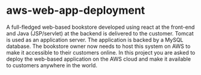 # aws-web-app-deployment
A full-fledged web-based bookstore developed using react at
the front-end and Java (JSP/servlet) at the backend is delivered to the customer. Tomcat is used
as an application server. The application is backed by a MySQL database. The bookstore owner
now needs to host this system on AWS to make it accessible to their customers online.
In this project you are asked to deploy the web-based application on the AWS cloud and make it
available to customers anywhere in the world.
